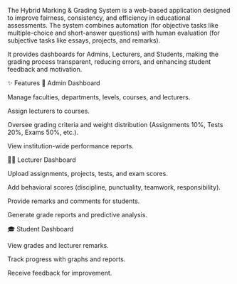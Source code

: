 
The Hybrid Marking & Grading System is a web-based application designed to improve fairness, consistency, and efficiency in educational assessments. The system combines automation (for objective tasks like multiple-choice and short-answer questions) with human evaluation (for subjective tasks like essays, projects, and remarks).

It provides dashboards for Admins, Lecturers, and Students, making the grading process transparent, reducing errors, and enhancing student feedback and motivation.

✨ Features
🔑 Admin Dashboard

Manage faculties, departments, levels, courses, and lecturers.

Assign lecturers to courses.

Oversee grading criteria and weight distribution (Assignments 10%, Tests 20%, Exams 50%, etc.).

View institution-wide performance reports.

👨‍🏫 Lecturer Dashboard

Upload assignments, projects, tests, and exam scores.

Add behavioral scores (discipline, punctuality, teamwork, responsibility).

Provide remarks and comments for students.

Generate grade reports and predictive analysis.

🎓 Student Dashboard

View grades and lecturer remarks.

Track progress with graphs and reports.

Receive feedback for improvement.
